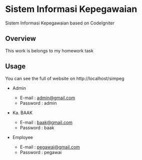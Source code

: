 # Sistem Informasi Kepegawaian
Sistem Informasi Kepegawaian based on CodeIgniter

## Overview
This work is belongs to my homework task

## Usage
You can see the full of website on http://localhost/simpeg
- Admin

  - E-mail : admin@gmail.com
  - Password : admin

- Ka. BAAK

  - E-mail : baak@gmail.com
  - Password : baak

- Employee

  - E-mail : pegawai@gmail.com
  - Password : pegawai
